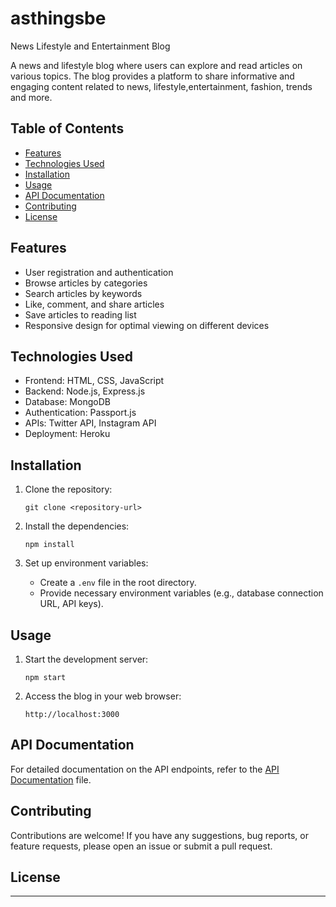# asthingsbe

News Lifestyle and Entertainment Blog

A news and lifestyle blog where users can explore and read articles on various topics. The blog provides a platform to share informative and engaging content related to news, lifestyle,entertainment, fashion, trends and more.

## Table of Contents

- [Features](#features)
- [Technologies Used](#technologies-used)
- [Installation](#installation)
- [Usage](#usage)
- [API Documentation](#api-documentation)
- [Contributing](#contributing)
- [License](#license)

## Features

- User registration and authentication
- Browse articles by categories
- Search articles by keywords
- Like, comment, and share articles
- Save articles to reading list
- Responsive design for optimal viewing on different devices

## Technologies Used

- Frontend: HTML, CSS, JavaScript
- Backend: Node.js, Express.js
- Database: MongoDB
- Authentication: Passport.js
- APIs: Twitter API, Instagram API
- Deployment: Heroku

## Installation

1. Clone the repository:

   ```
   git clone <repository-url>
   ```

2. Install the dependencies:

   ```
   npm install
   ```

3. Set up environment variables:

   - Create a `.env` file in the root directory.
   - Provide necessary environment variables (e.g., database connection URL, API keys).

## Usage

1. Start the development server:

   ```
   npm start
   ```

2. Access the blog in your web browser:

   ```
   http://localhost:3000
   ```

## API Documentation

For detailed documentation on the API endpoints, refer to the [API Documentation](api-docs.md) file.

## Contributing

Contributions are welcome! If you have any suggestions, bug reports, or feature requests, please open an issue or submit a pull request.

## License

---
